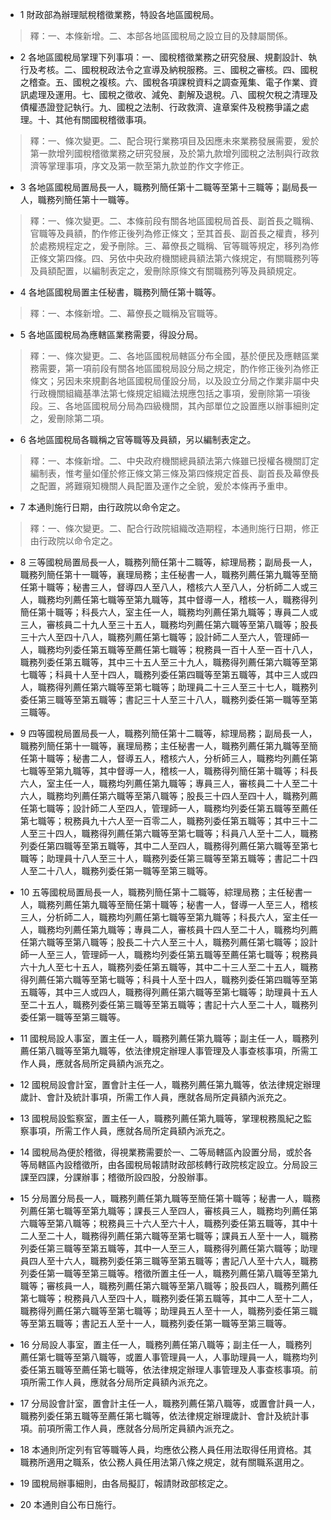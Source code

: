 * 1 財政部為辦理賦稅稽徵業務，特設各地區國稅局。

> 釋：一、本條新增。二、本部各地區國稅局之設立目的及隸屬關係。

* 2 各地區國稅局掌理下列事項：一、國稅稽徵業務之研究發展、規劃設計、執行及考核。二、國稅稅政法令之宣導及納稅服務。三、國稅之審核。四、國稅之稽查。五、國稅之複核。六、國稅各項課稅資料之調查蒐集、電子作業、資訊處理及運用。七、國稅之徵收、減免、劃解及退稅。八、國稅欠稅之清理及債權憑證登記執行。九、國稅之法制、行政救濟、違章案件及稅務爭議之處理。十、其他有關國稅稽徵事項。

> 釋：一、條次變更。二、配合現行業務項目及因應未來業務發展需要，爰於第一款增列國稅稽徵業務之研究發展，及於第九款增列國稅之法制與行政救濟等掌理事項，序文及第一款至第九款並酌作文字修正。

* 3 各地區國稅局置局長一人，職務列簡任第十二職等至第十三職等；副局長一人，職務列簡任第十一職等。

> 釋：一、條次變更。二、本條前段有關各地區國稅局首長、副首長之職稱、官職等及員額，酌作修正後列為修正條文；至其首長、副首長之權責，移列於處務規程定之，爰予刪除。三、幕僚長之職稱、官等職等規定，移列為修正條文第四條。四、另依中央政府機關總員額法第六條規定，有關職務列等及員額配置，以編制表定之，爰刪除原條文有關職務列等及員額規定。

* 4 各地區國稅局置主任秘書，職務列簡任第十職等。

> 釋：一、本條新增。二、幕僚長之職稱及官職等。

* 5 各地區國稅局為應轄區業務需要，得設分局。

> 釋：一、條次變更。二、各地區國稅局轄區分布全國，基於便民及應轄區業務需要，第一項前段有關各地區國稅局設分局之規定，酌作修正後列為修正條文；另因未來規劃各地區國稅局僅設分局，以及設立分局之作業非屬中央行政機關組織基準法第七條規定組織法規應包括之事項，爰刪除第一項後段。三、各地區國稅局分局為四級機關，其內部單位之設置應以辦事細則定之，爰刪除第二項。

* 6 各地區國稅局各職稱之官等職等及員額，另以編制表定之。

> 釋：一、本條新增。二、中央政府機關總員額法第六條雖已授權各機關訂定編制表，惟考量如僅於修正條文第三條及第四條規定首長、副首長及幕僚長之配置，將難窺知機關人員配置及運作之全貌，爰於本條再予重申。

* 7 本通則施行日期，由行政院以命令定之。

> 釋：一、條次變更。二、配合行政院組織改造期程，本通則施行日期，修正由行政院以命令定之。

* 8 三等國稅局置局長一人，職務列簡任第十二職等，綜理局務；副局長一人，職務列簡任第十一職等，襄理局務；主任秘書一人，職務列薦任第九職等至簡任第十職等；秘書三人，督導四人至八人，稽核六人至八人，分析師二人或三人，職務均列薦任第七職等至第九職等，其中督導一人，稽核一人，職務得列簡任第十職等；科長六人，室主任一人，職務均列薦任第九職等；專員二人或三人，審核員二十九人至三十五人，職務均列薦任第六職等至第八職等；股長三十六人至四十八人，職務列薦任第七職等；設計師二人至六人，管理師一人，職務均列委任第五職等至薦任第七職等；稅務員一百十人至一百十八人，職務列委任第五職等，其中三十五人至三十九人，職務得列薦任第六職等至第七職等；科員十人至十四人，職務列委任第四職等至第五職等，其中三人或四人，職務得列薦任第六職等至第七職等；助理員二十三人至三十七人，職務列委任第三職等至第五職等；書記三十人至三十八人，職務列委任第一職等至第三職等。

* 9 四等國稅局置局長一人，職務列簡任第十二職等，綜理局務；副局長一人，職務列簡任第十一職等，襄理局務；主任秘書一人，職務列薦任第九職等至簡任第十職等；秘書二人，督導五人，稽核六人，分析師三人，職務均列薦任第七職等至第九職等，其中督導一人，稽核一人，職務得列簡任第十職等；科長六人，室主任一人，職務均列薦任第九職等；專員三人，審核員二十人至二十六人，職務均列薦任第六職等至第八職等；股長三十四人至四十人，職務列薦任第七職等；設計師二人至四人，管理師一人，職務均列委任第五職等至薦任第七職等；稅務員九十六人至一百零二人，職務列委任第五職等；其中三十二人至三十四人，職務得列薦任第六職等至第七職等；科員八人至十二人，職務列委任第四職等至第五職等，其中二人至四人，職務得列薦任第六職等至第七職等；助理員十八人至三十人，職務列委任第三職等至第五職等；書記二十四人至二十八人，職務列委任第一職等至第三職等。

* 10 五等國稅局置局長一人，職務列簡任第十二職等，綜理局務；主任秘書一人，職務列薦任第九職等至簡任第十職等；秘書一人，督導一人至三人，稽核三人，分析師二人，職務均列薦任第七職等至第九職等；科長六人，室主任一人，職務均列薦任第九職等；專員二人，審核員十四人至二十人，職務均列薦任第六職等至第八職等；股長二十六人至三十人，職務列薦任第七職等；設計師一人至三人，管理師一人，職務均列委任第五職等至薦任第七職等；稅務員六十九人至七十五人，職務列委任第五職等，其中二十三人至二十五人，職務得列薦任第六職等至第七職等；科員十人至十四人，職務列委任第四職等至第五職等，其中三人或四人，職務得列薦任第六職等至第七職等；助理員十五人至二十五人，職務列委任第三職等至第五職等；書記十六人至二十人，職務列委任第一職等至第三職等。

* 11 國稅局設人事室，置主任一人，職務列薦任第九職等；副主任一人，職務列薦任第八職等至第九職等，依法律規定辦理人事管理及人事查核事項，所需工作人員，應就各局所定員額內派充之。

* 12 國稅局設會計室，置會計主任一人，職務列薦任第九職等，依法律規定辦理歲計、會計及統計事項，所需工作人員，應就各局所定員額內派充之。

* 13 國稅局設監察室，置主任一人，職務列薦任第九職等，掌理稅務風紀之監察事項，所需工作人員，應就各局所定員額內派充之。

* 14 國稅局為便於稽徵，得視業務需要於一、二等局轄區內設置分局，或於各等局轄區內設稽徵所，由各國稅局報請財政部核轉行政院核定設立。分局設三課至四課，分課辦事；稽徵所設四股，分股辦事。

* 15 分局置分局長一人，職務列薦任第九職等至簡任第十職等；秘書一人，職務列薦任第七職等至第九職等；課長三人至四人，審核員三人，職務均列薦任第六職等至第八職等；稅務員三十六人至六十人，職務列委任第五職等，其中十二人至二十人，職務得列薦任第六職等至第七職等；課員五人至十一人，職務列委任第三職等至第五職等，其中一人至三人，職務得列薦任第六職等；助理員四人至十六人，職務列委任第三職等至第五職等；書記八人至十六人，職務列委任第一職等至第三職等。稽徵所置主任一人，職務列薦任第八職等至第九職等；審核員一人，職務列薦任第六職等至第八職等；股長四人，職務列薦任第七職等；稅務員八人至四十人，職務列委任第五職等，其中二人至十二人，職務得列薦任第六職等至第七職等；助理員五人至十一人，職務列委任第三職等至第五職等；書記五人至十一人，職務列委任第一職等至第三職等。

* 16 分局設人事室，置主任一人，職務列薦任第八職等；副主任一人，職務列薦任第七職等至第八職等，或置人事管理員一人，人事助理員一人，職務均列委任第五職等至薦任第七職等，依法律規定辦理人事管理及人事查核事項。前項所需工作人員，應就各分局所定員額內派充之。

* 17 分局設會計室，置會計主任一人，職務列薦任第八職等，或置會計員一人，職務列委任第五職等至薦任第七職等，依法律規定辦理歲計、會計及統計事項。前項所需工作人員，應就各分局所定員額內派充之。

* 18 本通則所定列有官等職等人員，均應依公務人員任用法取得任用資格。其職務所適用之職系，依公務人員任用法第八條之規定，就有關職系選用之。

* 19 國稅局辦事細則，由各局擬訂，報請財政部核定之。

* 20 本通則自公布日施行。

